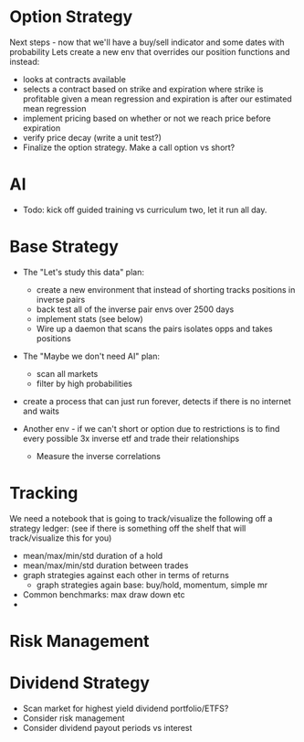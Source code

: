 
# Option Strategy

Next steps - now that we'll have a buy/sell indicator and some dates with probability
Lets create a new env that overrides our position functions and instead:
* looks at contracts available 
* selects a contract based on strike and expiration where strike is profitable given a mean regression and expiration is after our estimated mean regression
* implement pricing based on whether or not we reach price before expiration
* verify price decay (write a unit test?)
* Finalize the option strategy. Make a call option vs short?

# AI

* Todo: kick off guided training vs curriculum two, let it run all day.

# Base Strategy

* The "Let's study this data" plan:
  * create a new environment that instead of shorting tracks positions in inverse pairs
  * back test all of the inverse pair envs over 2500 days
  * implement stats (see below)
  * Wire up a daemon that scans the pairs isolates opps and takes positions

* The "Maybe we don't need AI" plan:
    * scan all markets
    * filter by high probabilities
    
* create a process that can just run forever, detects if there is no internet and waits
* Another env - if we can't short or option due to restrictions is to find every possible 3x inverse etf and trade their relationships
  * Measure the inverse correlations

# Tracking

We need a notebook that is going to track/visualize the following off a strategy ledger:
(see if there is something off the shelf that will track/visualize this for you)
* mean/max/min/std duration of a hold
* mean/max/min/std duration between trades
* graph strategies against each other in terms of returns
  * graph strategies again base: buy/hold, momentum, simple mr
* Common benchmarks: max draw down etc
* 

# Risk Management




# Dividend Strategy

* Scan market for highest yield dividend portfolio/ETFS?
* Consider risk management
* Consider dividend payout periods vs interest